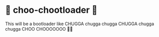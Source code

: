 # :steam_locomotive: choo-chootloader :steam_locomotive:
This will be a bootloader like CHUGGA chugga chugga CHUGGA chugga chugga CHOO CHOOOOOOO :steam_locomotive::steam_locomotive:
